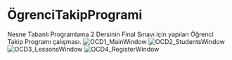 # ÖgrenciTakipProgrami
 Nesne Tabanlı Programlama 2 Dersinin Final Sınavı için yapılan Öğrenci Takip Programı çalışması.
![OCD1_MainWindow](https://github.com/ZOMBIEL0RD/OgrenciTakipProgrami/assets/133049647/08cdc209-be4c-498c-934e-451bc969f333)
![OCD2_StudentsWindow](https://github.com/ZOMBIEL0RD/OgrenciTakipProgrami/assets/133049647/11513908-7042-4af3-bdfd-a36a855fe123)
![OCD3_LessonsWindow](https://github.com/ZOMBIEL0RD/OgrenciTakipProgrami/assets/133049647/ac8cccd5-fb9b-4eed-96e4-f9e3c6e67508)
![OCD4_RegisterWindow](https://github.com/ZOMBIEL0RD/OgrenciTakipProgrami/assets/133049647/5d680eaf-dc5b-4c29-b155-26c8691b6d9f)
